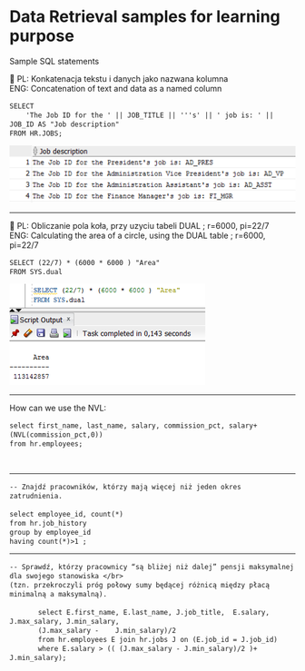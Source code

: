 # Data Retrieval samples for learning purpose
Sample SQL statements

:wrench: PL: Konkatenacja tekstu i danych jako nazwana kolumna  
           ENG: Concatenation of text and data as a named column

    SELECT 
        'The Job ID for the ' || JOB_TITLE || '''s' || ' job is: ' || JOB_ID AS "Job description" 
    FROM HR.JOBS;

![alt text](https://github.com/pawlowskaanna/sandbox-sql/blob/master/02-data-retrieval/images/ch02q2.PNG )

---

:wrench: PL: Obliczanie pola koła, przy uzyciu tabeli DUAL ; r=6000, pi=22/7  
         ENG: Calculating the area of a circle, using the DUAL table ; r=6000, pi=22/7
         
         
    SELECT (22/7) * (6000 * 6000 ) "Area"
    FROM SYS.dual

![alt text](https://github.com/pawlowskaanna/sandbox-sql/blob/master/02-data-retrieval/images/ch02q3.PNG )

---
How can we use the NVL:

    select first_name, last_name, salary, commission_pct, salary+(NVL(commission_pct,0))
    from hr.employees;
  
</br>  

---

    -- Znajdź pracowników, którzy mają więcej niż jeden okres zatrudnienia.

    select employee_id, count(*)
    from hr.job_history
    group by employee_id
    having count(*)>1 ;
    
---

    -- Sprawdź, którzy pracownicy “są bliżej niż dalej” pensji maksymalnej dla swojego stanowiska </br> 
    (tzn. przekroczyli próg połowy sumy będącej różnicą między płacą minimalną a maksymalną).
   
           select E.first_name, E.last_name, J.job_title,  E.salary, J.max_salary, J.min_salary, 
           (J.max_salary -    J.min_salary)/2
           from hr.employees E join hr.jobs J on (E.job_id = J.job_id)
           where E.salary > (( (J.max_salary - J.min_salary)/2 )+ J.min_salary);



